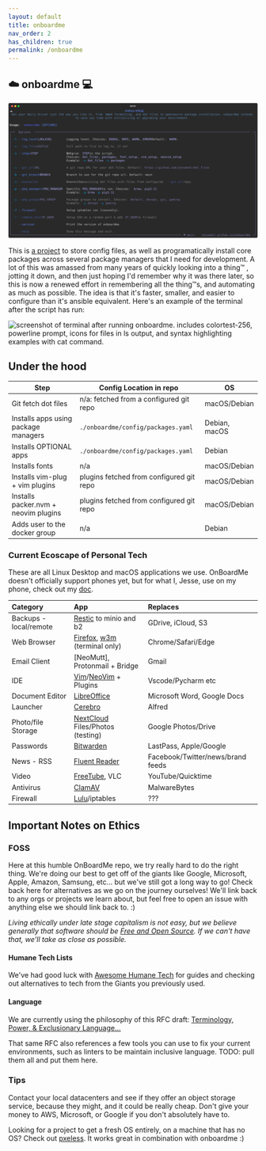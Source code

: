 ```yaml
---
layout: default
title: onboardme
nav_order: 2
has_children: true
permalink: /onboardme
---
```


## ☁️  onboard**me** 💻
[<img src='https://raw.githubusercontent.com/jessebot/onboardme/main/docs/onboardme/screenshots/help_text.svg' alt='screenshot of full output of onboardme --help'>](https://raw.githubusercontent.com/jessebot/onboardme/main/docs/onboardme/screenshots/help_text.svg)

This is [a project](https://github.com/jessebot/onboardme) to store config files, as well as programatically install core packages across several package managers that I need for development. A lot of this was amassed from many years of quickly looking into a thing™️ , jotting it down, and then just hoping I'd remember why it was there later, so this is now a renewed effort in remembering all the thing™️s, and automating as much as possible. The idea is that it's faster, smaller, and easier to configure than it's ansible equivalent. Here's an example of the terminal after the script has run:

<img src='https://raw.githubusercontent.com/jessebot/onboardme/main/docs/onboardme/screenshots/terminal_screenshot.png' width='850' alt='screenshot of terminal after running onboardme. includes colortest-256, powerline prompt, icons for files in ls output, and syntax highlighting examples with cat command.'>

## Under the hood

| Step                                 | Config Location in repo                  | OS            |
|--------------------------------------|------------------------------------------|---------------|
| Git fetch dot files                  | n/a: fetched from a configured git repo  | macOS/Debian  |
| Installs apps using package managers | `./onboardme/config/packages.yaml`        | Debian, macOS |
| Installs OPTIONAL apps               | `./onboardme/config/packages.yaml`        | Debian        |
| Installs fonts                       | n/a                                      | macOS/Debian  |
| Installs vim-plug + vim plugins      | plugins fetched from configured git repo | macOS/Debian  |
| Installs packer.nvm + neovim plugins | plugins fetched from configured git repo | macOS/Debian  |
| Adds user to the docker group        | n/a                                      | Debian        |


### Current Ecoscape of Personal Tech

These are all Linux Desktop and macOS applications we use.
OnBoardMe doesn't officially support phones yet, but for what I, Jesse,
use on my phone, check out my [doc](/onboardme/os/android).

| Category               | App                                | Replaces                          |
|:-----------------------|:-----------------------------------|:----------------------------------|
| Backups - local/remote | [Restic] to minio and b2           | GDrive, iCloud, S3                |
| Web Browser            | [Firefox], [w3m] (terminal only)   | Chrome/Safari/Edge                |
| Email Client           | [NeoMutt], Protonmail + Bridge     | Gmail                             |
| IDE                    | [Vim]/[NeoVim] + Plugins           | Vscode/Pycharm etc                |
| Document Editor        | [LibreOffice]                      | Microsoft Word, Google Docs       |
| Launcher               | [Cerebro]                          | Alfred                            |
| Photo/file Storage     | [NextCloud] Files/Photos (testing) | Google Photos/Drive               |
| Passwords              | [Bitwarden]                        | LastPass, Apple/Google            |
| News - RSS             | [Fluent Reader]                    | Facebook/Twitter/news/brand feeds |
| Video                  | [FreeTube], VLC                    | YouTube/Quicktime                 |
| Antivirus              | [ClamAV]                           | MalwareBytes                      |
| Firewall               | [Lulu]/iptables                    | ???                               |

## Important Notes on Ethics

### FOSS
Here at this humble OnBoardMe repo, we try really hard to do the right thing. We're doing our best to get off of the giants like Google, Microsoft, Apple, Amazon, Samsung, etc... but we've still got a long way to go! Check back here for alternatives as we go on the journey ourselves! We'll link back to any orgs or projects we learn about, but feel free to open an issue with anything else we should link back to. :)

  *Living ethically under late stage capitalism is not easy, but we believe generally that software should be [Free and Open Source](https://www.gnu.org/philosophy/free-sw.en.html). If we can't have that, we'll take as close as possible.*

#### Humane Tech Lists
We've had good luck with [Awesome Humane Tech](https://github.com/humanetech-community/awesome-humane-tech) for guides and checking out alternatives to tech from the Giants you previously used.

#### Language
We are currently using the philosophy of this RFC draft:
[Terminology, Power, & Exclusionary Language...](https://datatracker.ietf.org/doc/html/draft-knodel-terminology-10)

That same RFC also references a few tools you can use to fix your current environments, such as linters to be maintain inclusive language. TODO: pull them all and put them here.

### Tips
Contact your local datacenters and see if they offer an object storage service, because they might, and it could be really cheap. Don't give your money to AWS, Microsoft, or Google if you don't absolutely have to.

Looking for a project to get a fresh OS entirely, on a machine that has no OS?
Check out [pxeless](https://github.com/cloudymax/pxeless).
It works great in combination with onboardme :)

<!-- --------------- link references ---------------- -->

[Bitwarden]: https://bitwarden.com/ "bitwarden"
[Cerebro]: https://cerebroapp.com/ "cerebro"
[ClamAV]: https://www.clamav.net/ "clamav"
[Firefox]: https://www.mozilla.org/en-US/firefox "firefox"
[Fluent Reader]: https://hyliu.me/fluent-reader/ "fluent reader"
[FreeTube]: https://freetubeapp.io "freetube"
[LibreOffice]: https://www.libreoffice.org/ "libreoffice"
[Lulu]: https://objective-see.org/products/lulu.html "lulu"
[NeoVim]: https://neovim.org/ "neovim"
[NextCloud]: https://nextcloud.com/ "nextcloud"
[Restic]: https://restic.net/ "restic"
[Vim]: https://www.vim.org/ "vim"
[w3m]: https://w3m.sourceforge.net/ "w3m"
